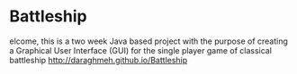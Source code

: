 # Battleship
elcome, this is a two week Java based project with the purpose of creating a Graphical User Interface (GUI) for the single player game of classical battleship  http://daraghmeh.github.io/Battleship  
